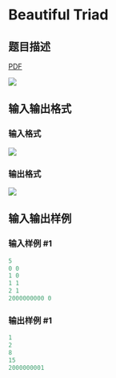 # Beautiful Triad

## 题目描述

[problemUrl]: https://uva.onlinejudge.org/index.php?option=com_onlinejudge&Itemid=8&category=878&page=show_problem&problem=5129

[PDF](https://uva.onlinejudge.org/external/132/p13206.pdf)

![](https://cdn.luogu.com.cn/upload/vjudge_pic/UVA13206/3eb157a484bf77e559ecf6fb4871bcb862c5ad22.png)

## 输入输出格式

### 输入格式

![](https://cdn.luogu.com.cn/upload/vjudge_pic/UVA13206/c1d35c687cdc21d6ec3900c95ffab5af10084d76.png)

### 输出格式

![](https://cdn.luogu.com.cn/upload/vjudge_pic/UVA13206/16ffab1f22b7fe84f3989e2f9e7ba529179ad43e.png)

## 输入输出样例

### 输入样例 #1

```cpp
5
0 0
1 0
1 1
2 1
2000000000 0
```


### 输出样例 #1

```cpp
1
2
8
15
2000000001
```


